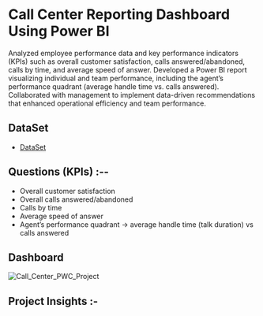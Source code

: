 # Call Center Reporting Dashboard Using Power BI

Analyzed employee performance data and key performance indicators (KPIs) such as overall customer satisfaction, calls answered/abandoned, calls by time, and average speed of answer. Developed a Power BI report visualizing individual and team performance, including the agent’s performance quadrant (average handle time vs. calls answered). Collaborated with management to implement data-driven recommendations that enhanced operational efficiency and team performance.

## DataSet
- <a href="https://github.com/Tejaschaudhari0/TejasChaudhari0_Call_Center_Reporting/blob/main/01%20Call-Center-Dataset.xlsx">DataSet</a>

## Questions (KPIs) :--

- Overall customer satisfaction
- Overall calls answered/abandoned
- Calls by time
- Average speed of answer
- Agent’s performance quadrant -> average handle time (talk duration) vs calls answered

## Dashboard
  ![Call_Center_PWC_Project](https://github.com/user-attachments/assets/cfa0e274-d939-4f20-b208-2511eefd800e)

## Project Insights :-

 

